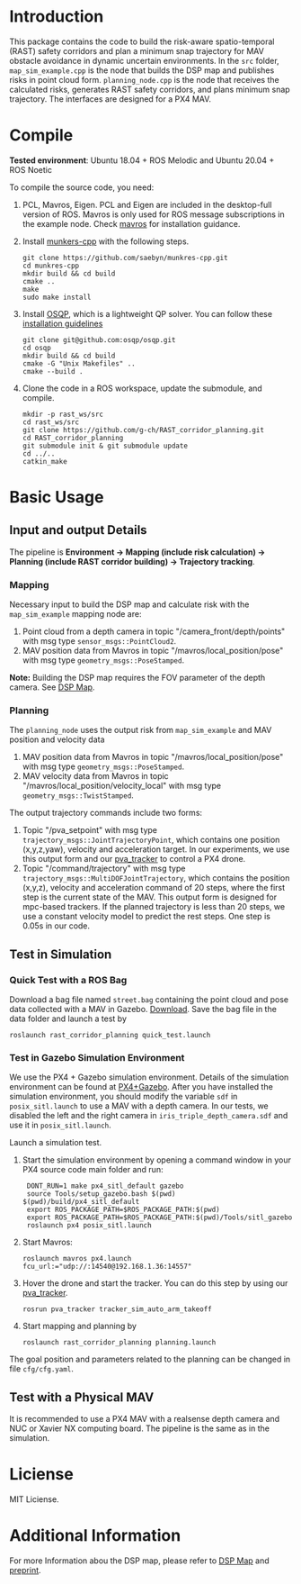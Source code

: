 
# Introduction
This package contains the code to build the risk-aware spatio-temporal (RAST) safety corridors and plan a minimum snap trajectory for MAV obstacle avoidance in dynamic uncertain environments. In the ``src`` folder, ``map_sim_example.cpp`` is the node that builds the DSP map and publishes risks in point cloud form. ``planning_node.cpp`` is the node that receives the calculated risks, generates RAST safety corridors, and plans minimum snap trajectory. The interfaces are designed for a PX4 MAV.


# Compile
__Tested environment__: Ubuntu 18.04 + ROS Melodic and Ubuntu 20.04 + ROS Noetic

To compile the source code, you need:
1. PCL, Mavros, Eigen. PCL and Eigen are included in the desktop-full version of ROS. Mavros is only used for ROS message subscriptions in the example node. Check [mavros](https://github.com/mavlink/mavros) for installation guidance.

2. Install [munkers-cpp](https://github.com/saebyn/munkres-cpp) with the following steps.
    ```
    git clone https://github.com/saebyn/munkres-cpp.git
    cd munkres-cpp
    mkdir build && cd build
    cmake ..
    make
    sudo make install
    ```
3. Install [OSQP](https://github.com/osqp/osqp), which is a lightweight QP solver. You can follow these [installation guidelines](https://osqp.org/docs/get_started/sources.html#build-the-binaries)
    ```
    git clone git@github.com:osqp/osqp.git
    cd osqp
    mkdir build && cd build
    cmake -G "Unix Makefiles" ..
    cmake --build .
    ```

4. Clone the code in a ROS workspace, update the submodule, and compile.
   ```
   mkdir -p rast_ws/src
   cd rast_ws/src
   git clone https://github.com/g-ch/RAST_corridor_planning.git
   cd RAST_corridor_planning
   git submodule init & git submodule update
   cd ../..
   catkin_make
   ```


# Basic Usage
## Input and output Details
The pipeline is __Environment -> Mapping (include risk calculation) -> Planning (include RAST corridor building) -> Trajectory tracking__.

### Mapping
Necessary input to build the DSP map and calculate risk with the ``map_sim_example`` mapping node are:
1) Point cloud from a depth camera in topic "/camera_front/depth/points" with msg type ``sensor_msgs::PointCloud2``. 
2) MAV position data from Mavros in topic "/mavros/local_position/pose" with msg type ``geometry_msgs::PoseStamped``.

__Note:__ Building the DSP map requires the FOV parameter of the depth camera. See [DSP Map](https://github.com/g-ch/DSP-map).

### Planning
The ``planning_node`` uses the output risk from ``map_sim_example`` and MAV position and velocity data 
1) MAV position data from Mavros in topic "/mavros/local_position/pose" with msg type ``geometry_msgs::PoseStamped``.
2) MAV velocity data from Mavros in topic "/mavros/local_position/velocity_local" with msg type ``geometry_msgs::TwistStamped``.

The output trajectory commands include two forms:
 1) Topic "/pva_setpoint" with msg type ``trajectory_msgs::JointTrajectoryPoint``, which contains one position (x,y,z,yaw), velocity and acceleration target. In our experiments, we use this output form and our [pva_tracker](https://github.com/g-ch/pva_tracker) to control a PX4 drone. 
 2) Topic "/command/trajectory" with msg type ``trajectory_msgs::MultiDOFJointTrajectory``, which contains the position (x,y,z), velocity and acceleration command of 20 steps, where the first step is the current state of the MAV. This output form is designed for mpc-based trackers. If the planned trajectory is less than 20 steps, we use a constant velocity model to predict the rest steps. One step is 0.05s in our code.

## Test in Simulation
### Quick Test with a ROS Bag
Download a bag file named `street.bag` containing the point cloud and pose data collected with a MAV in Gazebo. [Download](https://drive.google.com/file/d/1go4ALTe8CqaBY2wjZJzkUCmdlBI7yAAU/view?usp=sharing).
Save the bag file in the data folder and launch a test by
```
roslaunch rast_corridor_planning quick_test.launch
```

### Test in Gazebo Simulation Environment
We use the PX4 + Gazebo simulation environment. Details of the simulation environment can be found at [PX4+Gazebo](https://docs.px4.io/master/en/simulation/gazebo.html). After you have installed the simulation environment, you should modify the variable ``sdf`` in ``posix_sitl.launch`` to use a MAV with a depth camera. In our tests, we disabled the left and the right camera in ``iris_triple_depth_camera.sdf`` and use it in ``posix_sitl.launch``. 

Launch a simulation test.
1) Start the simulation environment by opening a command window in your PX4 source code main folder and run:
   ```
    DONT_RUN=1 make px4_sitl_default gazebo
    source Tools/setup_gazebo.bash $(pwd) $(pwd)/build/px4_sitl_default
    export ROS_PACKAGE_PATH=$ROS_PACKAGE_PATH:$(pwd)
    export ROS_PACKAGE_PATH=$ROS_PACKAGE_PATH:$(pwd)/Tools/sitl_gazebo
    roslaunch px4 posix_sitl.launch 
   ```

2) Start Mavros:
    ```
    roslaunch mavros px4.launch fcu_url:="udp://:14540@192.168.1.36:14557"
    ```
3) Hover the drone and start the tracker. You can do this step by using our  
[pva_tracker](https://github.com/g-ch/pva_tracker).
    ```
    rosrun pva_tracker tracker_sim_auto_arm_takeoff
    ```

4) Start mapping and planning by
   ```
   roslaunch rast_corridor_planning planning.launch
   ```

The goal position and parameters related to the planning can be changed in file ``cfg/cfg.yaml``.

## Test with a Physical MAV
It is recommended to use a PX4 MAV with a realsense depth camera and NUC or Xavier NX computing board. The pipeline is the same as in the simulation. 


# Liciense
MIT Liciense.

# Additional Information
For more Information abou the DSP map, please refer to [DSP Map](https://github.com/g-ch/DSP-map) and [preprint](https://arxiv.org/abs/2202.06273).


